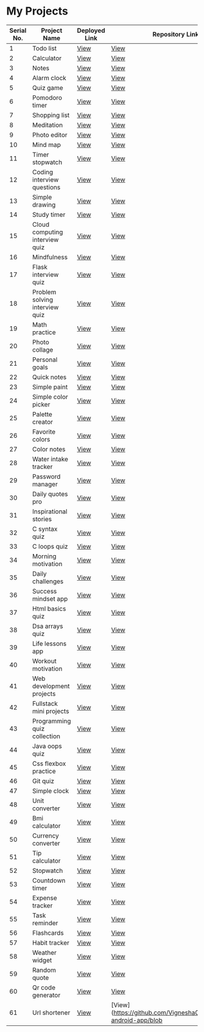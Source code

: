 # My Projects

| Serial No. | Project Name                              | Deployed Link | Repository Link |
|------------|-------------------------------------------|--------------|---------------|
| 1          | Todo list                                 | [View](https://vignesha0408.github.io/cordova-android-app/html_collection/01_todo_list/) | [View](https://github.com/Vignesha0408/cordova-android-app/blob/main/html_collection/01_todo_list/index.html) |
| 2          | Calculator                                | [View](https://vignesha0408.github.io/cordova-android-app/html_collection/02_calculator/) | [View](https://github.com/Vignesha0408/cordova-android-app/blob/main/html_collection/02_calculator/index.html) |
| 3          | Notes                                     | [View](https://vignesha0408.github.io/cordova-android-app/html_collection/03_notes/) | [View](https://github.com/Vignesha0408/cordova-android-app/blob/main/html_collection/03_notes/index.html) |
| 4          | Alarm clock                               | [View](https://vignesha0408.github.io/cordova-android-app/html_collection/04_alarm_clock/) | [View](https://github.com/Vignesha0408/cordova-android-app/blob/main/html_collection/04_alarm_clock/index.html) |
| 5          | Quiz game                                 | [View](https://vignesha0408.github.io/cordova-android-app/html_collection/05_quiz_game/) | [View](https://github.com/Vignesha0408/cordova-android-app/blob/main/html_collection/05_quiz_game/index.html) |
| 6          | Pomodoro timer                            | [View](https://vignesha0408.github.io/cordova-android-app/html_collection/06_pomodoro_timer/) | [View](https://github.com/Vignesha0408/cordova-android-app/blob/main/html_collection/06_pomodoro_timer/index.html) |
| 7          | Shopping list                             | [View](https://vignesha0408.github.io/cordova-android-app/html_collection/07_shopping_list/) | [View](https://github.com/Vignesha0408/cordova-android-app/blob/main/html_collection/07_shopping_list/index.html) |
| 8          | Meditation                                | [View](https://vignesha0408.github.io/cordova-android-app/html_collection/08_meditation/) | [View](https://github.com/Vignesha0408/cordova-android-app/blob/main/html_collection/08_meditation/index.html) |
| 9          | Photo editor                              | [View](https://vignesha0408.github.io/cordova-android-app/html_collection/09_photo_editor/) | [View](https://github.com/Vignesha0408/cordova-android-app/blob/main/html_collection/09_photo_editor/index.html) |
| 10         | Mind map                                 | [View](https://vignesha0408.github.io/cordova-android-app/html_collection/10_mind_map/) | [View](https://github.com/Vignesha0408/cordova-android-app/blob/main/html_collection/10_mind_map/index.html) |
| 11         | Timer stopwatch                          | [View](https://vignesha0408.github.io/cordova-android-app/html_collection/11_timer_stopwatch/) | [View](https://github.com/Vignesha0408/cordova-android-app/blob/main/html_collection/11_timer_stopwatch/index.html) |
| 12         | Coding interview questions               | [View](https://vignesha0408.github.io/cordova-android-app/html_collection/12_coding_interview_questions/) | [View](https://github.com/Vignesha0408/cordova-android-app/blob/main/html_collection/12_coding_interview_questions/index.html) |
| 13         | Simple drawing                           | [View](https://vignesha0408.github.io/cordova-android-app/html_collection/13_simple_drawing/) | [View](https://github.com/Vignesha0408/cordova-android-app/blob/main/html_collection/13_simple_drawing/index.html) |
| 14         | Study timer                              | [View](https://vignesha0408.github.io/cordova-android-app/html_collection/14_study_timer/) | [View](https://github.com/Vignesha0408/cordova-android-app/blob/main/html_collection/14_study_timer/index.html) |
| 15         | Cloud computing interview quiz          | [View](https://vignesha0408.github.io/cordova-android-app/html_collection/15_cloud_computing_interview_quiz/) | [View](https://github.com/Vignesha0408/cordova-android-app/blob/main/html_collection/15_cloud_computing_interview_quiz/index.html) |
| 16         | Mindfulness                              | [View](https://vignesha0408.github.io/cordova-android-app/html_collection/16_mindfulness/) | [View](https://github.com/Vignesha0408/cordova-android-app/blob/main/html_collection/16_mindfulness/index.html) |
| 17         | Flask interview quiz                    | [View](https://vignesha0408.github.io/cordova-android-app/html_collection/17_flask_interview_quiz/) | [View](https://github.com/Vignesha0408/cordova-android-app/blob/main/html_collection/17_flask_interview_quiz/index.html) |
| 18         | Problem solving interview quiz          | [View](https://vignesha0408.github.io/cordova-android-app/html_collection/18_problem_solving_interview_quiz/) | [View](https://github.com/Vignesha0408/cordova-android-app/blob/main/html_collection/18_problem_solving_interview_quiz/index.html) |
| 19         | Math practice                           | [View](https://vignesha0408.github.io/cordova-android-app/html_collection/19_math_practice/) | [View](https://github.com/Vignesha0408/cordova-android-app/blob/main/html_collection/19_math_practice/index.html) |
| 20         | Photo collage                           | [View](https://vignesha0408.github.io/cordova-android-app/html_collection/20_photo_collage/) | [View](https://github.com/Vignesha0408/cordova-android-app/blob/main/html_collection/20_photo_collage/index.html) |
| 21         | Personal goals                          | [View](https://vignesha0408.github.io/cordova-android-app/html_collection/21_personal_goals/) | [View](https://github.com/Vignesha0408/cordova-android-app/blob/main/html_collection/21_personal_goals/index.html) |
| 22         | Quick notes                             | [View](https://vignesha0408.github.io/cordova-android-app/html_collection/22_quick_notes/) | [View](https://github.com/Vignesha0408/cordova-android-app/blob/main/html_collection/22_quick_notes/index.html) |
| 23         | Simple paint                           | [View](https://vignesha0408.github.io/cordova-android-app/html_collection/23_simple_paint/) | [View](https://github.com/Vignesha0408/cordova-android-app/blob/main/html_collection/23_simple_paint/index.html) |
| 24         | Simple color picker                    | [View](https://vignesha0408.github.io/cordova-android-app/html_collection/24_simple_color_picker/) | [View](https://github.com/Vignesha0408/cordova-android-app/blob/main/html_collection/24_simple_color_picker/index.html) |
| 25         | Palette creator                        | [View](https://vignesha0408.github.io/cordova-android-app/html_collection/25_palette_creator/) | [View](https://github.com/Vignesha0408/cordova-android-app/blob/main/html_collection/25_palette_creator/index.html) |
| 26         | Favorite colors                        | [View](https://vignesha0408.github.io/cordova-android-app/html_collection/26_favorite_colors/) | [View](https://github.com/Vignesha0408/cordova-android-app/blob/main/html_collection/26_favorite_colors/index.html) |
| 27         | Color notes                           | [View](https://vignesha0408.github.io/cordova-android-app/html_collection/27_color_notes/) | [View](https://github.com/Vignesha0408/cordova-android-app/blob/main/html_collection/27_color_notes/index.html) |
| 28         | Water intake tracker                  | [View](https://vignesha0408.github.io/cordova-android-app/html_collection/28_water_intake_tracker/) | [View](https://github.com/Vignesha0408/cordova-android-app/blob/main/html_collection/28_water_intake_tracker/index.html) |
| 29         | Password manager                      | [View](https://vignesha0408.github.io/cordova-android-app/html_collection/29_password_manager/) | [View](https://github.com/Vignesha0408/cordova-android-app/blob/main/html_collection/29_password_manager/index.html) |
| 30         | Daily quotes pro                      | [View](https://vignesha0408.github.io/cordova-android-app/html_collection/30_daily_quotes_pro/) | [View](https://github.com/Vignesha0408/cordova-android-app/blob/main/html_collection/30_daily_quotes_pro/index.html) |
| 31         | Inspirational stories                | [View](https://vignesha0408.github.io/cordova-android-app/html_collection/31_inspirational_stories/) | [View](https://github.com/Vignesha0408/cordova-android-app/blob/main/html_collection/31_inspirational_stories/index.html) |
| 32         | C syntax quiz                       | [View](https://vignesha0408.github.io/cordova-android-app/html_collection/32_c_syntax_quiz/) | [View](https://github.com/Vignesha0408/cordova-android-app/blob/main/html_collection/32_c_syntax_quiz/index.html) |
| 33         | C loops quiz                        | [View](https://vignesha0408.github.io/cordova-android-app/html_collection/33_c_loops_quiz/) | [View](https://github.com/Vignesha0408/cordova-android-app/blob/main/html_collection/33_c_loops_quiz/index.html) |
| 34         | Morning motivation                 | [View](https://vignesha0408.github.io/cordova-android-app/html_collection/34_morning_motivation/) | [View](https://github.com/Vignesha0408/cordova-android-app/blob/main/html_collection/34_morning_motivation/index.html) |
| 35         | Daily challenges                  | [View](https://vignesha0408.github.io/cordova-android-app/html_collection/35_daily_challenges/) | [View](https://github.com/Vignesha0408/cordova-android-app/blob/main/html_collection/35_daily_challenges/index.html) |
| 36         | Success mindset app             | [View](https://vignesha0408.github.io/cordova-android-app/html_collection/36_success_mindset_app/) | [View](https://github.com/Vignesha0408/cordova-android-app/blob/main/html_collection/36_success_mindset_app/index.html) |
| 37         | Html basics quiz                 | [View](https://vignesha0408.github.io/cordova-android-app/html_collection/37_html_basics_quiz/) | [View](https://github.com/Vignesha0408/cordova-android-app/blob/main/html_collection/37_html_basics_quiz/index.html) |
| 38         | Dsa arrays quiz                 | [View](https://vignesha0408.github.io/cordova-android-app/html_collection/38_dsa_arrays_quiz/) | [View](https://github.com/Vignesha0408/cordova-android-app/blob/main/html_collection/38_dsa_arrays_quiz/index.html) |
| 39         | Life lessons app               | [View](https://vignesha0408.github.io/cordova-android-app/html_collection/39_life_lessons_app/) | [View](https://github.com/Vignesha0408/cordova-android-app/blob/main/html_collection/39_life_lessons_app/index.html) |
| 40         | Workout motivation           | [View](https://vignesha0408.github.io/cordova-android-app/html_collection/40_workout_motivation/) | [View](https://github.com/Vignesha0408/cordova-android-app/blob/main/html_collection/40_workout_motivation/index.html) |
| 41         | Web development projects      | [View](https://vignesha0408.github.io/cordova-android-app/html_collection/41_web_development_projects/) | [View](https://github.com/Vignesha0408/cordova-android-app/blob/main/html_collection/41_web_development_projects/index.html) |
| 42         | Fullstack mini projects      | [View](https://vignesha0408.github.io/cordova-android-app/html_collection/42_fullstack_mini_projects/) | [View](https://github.com/Vignesha0408/cordova-android-app/blob/main/html_collection/42_fullstack_mini_projects/index.html) |
| 43         | Programming quiz collection   | [View](https://vignesha0408.github.io/cordova-android-app/html_collection/43_programming_quiz_collection/) | [View](https://github.com/Vignesha0408/cordova-android-app/blob/main/html_collection/43_programming_quiz_collection/index.html) |
| 44         | Java oops quiz                   | [View](https://vignesha0408.github.io/cordova-android-app/html_collection/44_java_oops_quiz/) | [View](https://github.com/Vignesha0408/cordova-android-app/blob/main/html_collection/44_java_oops_quiz/index.html) |
| 45         | Css flexbox practice           | [View](https://vignesha0408.github.io/cordova-android-app/html_collection/45_css_flexbox_practice/) | [View](https://github.com/Vignesha0408/cordova-android-app/blob/main/html_collection/45_css_flexbox_practice/index.html) |
| 46         | Git quiz                            | [View](https://vignesha0408.github.io/cordova-android-app/html_collection/46_git_quiz/) | [View](https://github.com/Vignesha0408/cordova-android-app/blob/main/html_collection/46_git_quiz/index.html) |
| 47         | Simple clock                     | [View](https://vignesha0408.github.io/cordova-android-app/html_collection/47_simple_clock/) | [View](https://github.com/Vignesha0408/cordova-android-app/blob/main/html_collection/47_simple_clock/index.html) |
| 48         | Unit converter                  | [View](https://vignesha0408.github.io/cordova-android-app/html_collection/48_unit_converter/) | [View](https://github.com/Vignesha0408/cordova-android-app/blob/main/html_collection/48_unit_converter/index.html) |
| 49         | Bmi calculator                  | [View](https://vignesha0408.github.io/cordova-android-app/html_collection/49_bmi_calculator/) | [View](https://github.com/Vignesha0408/cordova-android-app/blob/main/html_collection/49_bmi_calculator/index.html) |
| 50         | Currency converter            | [View](https://vignesha0408.github.io/cordova-android-app/html_collection/50_currency_converter/) | [View](https://github.com/Vignesha0408/cordova-android-app/blob/main/html_collection/50_currency_converter/index.html) |
| 51         | Tip calculator                  | [View](https://vignesha0408.github.io/cordova-android-app/html_collection/51_tip_calculator/) | [View](https://github.com/Vignesha0408/cordova-android-app/blob/main/html_collection/51_tip_calculator/index.html) |
| 52         | Stopwatch                        | [View](https://vignesha0408.github.io/cordova-android-app/html_collection/52_stopwatch/) | [View](https://github.com/Vignesha0408/cordova-android-app/blob/main/html_collection/52_stopwatch/index.html) |
| 53         | Countdown timer              | [View](https://vignesha0408.github.io/cordova-android-app/html_collection/53_countdown_timer/) | [View](https://github.com/Vignesha0408/cordova-android-app/blob/main/html_collection/53_countdown_timer/index.html) |
| 54         | Expense tracker                 | [View](https://vignesha0408.github.io/cordova-android-app/html_collection/54_expense_tracker/) | [View](https://github.com/Vignesha0408/cordova-android-app/blob/main/html_collection/54_expense_tracker/index.html) |
| 55         | Task reminder                    | [View](https://vignesha0408.github.io/cordova-android-app/html_collection/55_task_reminder/) | [View](https://github.com/Vignesha0408/cordova-android-app/blob/main/html_collection/55_task_reminder/index.html) |
| 56         | Flashcards                        | [View](https://vignesha0408.github.io/cordova-android-app/html_collection/56_flashcards/) | [View](https://github.com/Vignesha0408/cordova-android-app/blob/main/html_collection/56_flashcards/index.html) |
| 57         | Habit tracker                    | [View](https://vignesha0408.github.io/cordova-android-app/html_collection/57_habit_tracker/) | [View](https://github.com/Vignesha0408/cordova-android-app/blob/main/html_collection/57_habit_tracker/index.html) |
| 58         | Weather widget                  | [View](https://vignesha0408.github.io/cordova-android-app/html_collection/58_weather_widget/) | [View](https://github.com/Vignesha0408/cordova-android-app/blob/main/html_collection/58_weather_widget/index.html) |
| 59         | Random quote                    | [View](https://vignesha0408.github.io/cordova-android-app/html_collection/59_random_quote/) | [View](https://github.com/Vignesha0408/cordova-android-app/blob/main/html_collection/59_random_quote/index.html) |
| 60         | Qr code generator             | [View](https://vignesha0408.github.io/cordova-android-app/html_collection/60_qr_code_generator/) | [View](https://github.com/Vignesha0408/cordova-android-app/blob/main/html_collection/60_qr_code_generator/index.html) |
| 61         | Url shortener                  | [View](https://vignesha0408.github.io/cordova-android-app/html_collection/61_url_shortener/) | [View](https://github.com/Vignesha0408/cordova-android-app/blob
